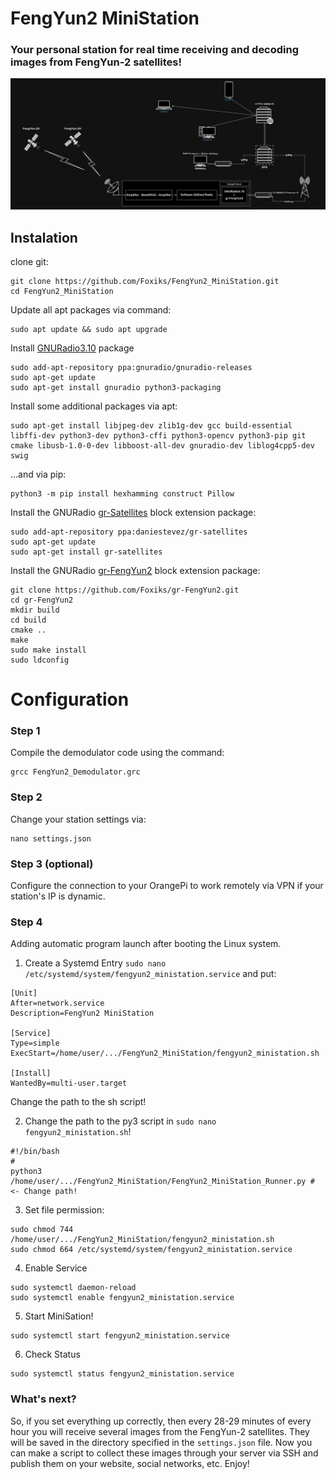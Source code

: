# FengYun2 MiniStation
### Your personal station for real time receiving and decoding images from FengYun-2 satellites!
![1](/readme/1.jpg)
## Instalation
clone git:
```
git clone https://github.com/Foxiks/FengYun2_MiniStation.git
cd FengYun2_MiniStation
```
Update all apt packages via command:
```
sudo apt update && sudo apt upgrade
```

Install [GNURadio3.10](https://wiki.gnuradio.org/index.php/InstallingGR) package
```
sudo add-apt-repository ppa:gnuradio/gnuradio-releases
sudo apt-get update
sudo apt-get install gnuradio python3-packaging
```

Install some additional packages via apt:
```
sudo apt-get install libjpeg-dev zlib1g-dev gcc build-essential libffi-dev python3-dev python3-cffi python3-opencv python3-pip git cmake libusb-1.0-0-dev libboost-all-dev gnuradio-dev liblog4cpp5-dev swig
```
...and via pip:
```
python3 -m pip install hexhamming construct Pillow
```

Install the GNURadio [gr-Satellites](https://gr-satellites.readthedocs.io/en/latest/installation_intro.html) block extension package:
```
sudo add-apt-repository ppa:daniestevez/gr-satellites
sudo apt-get update
sudo apt-get install gr-satellites
```

Install the GNURadio [gr-FengYun2](https://gr-satellites.readthedocs.io/en/latest/installation_intro.html) block extension package:
```
git clone https://github.com/Foxiks/gr-FengYun2.git
cd gr-FengYun2
mkdir build
cd build
cmake ..
make
sudo make install
sudo ldconfig
```
# Configuration
### Step 1
Compile the demodulator code using the command:
```
grcc FengYun2_Demodulator.grc
```
### Step 2
Change your station settings via:
```
nano settings.json
```
### Step 3 (optional)
Configure the connection to your OrangePi to work remotely via VPN if your station's IP is dynamic.
### Step 4
Adding automatic program launch after booting the Linux system.
1. Create a Systemd Entry ```sudo nano /etc/systemd/system/fengyun2_ministation.service```
   and put:
```
[Unit]
After=network.service
Description=FengYun2 MiniStation
    
[Service]
Type=simple
ExecStart=/home/user/.../FengYun2_MiniStation/fengyun2_ministation.sh
    
[Install]
WantedBy=multi-user.target
```
Сhange the path to the sh script!

2. Сhange the path to the py3 script in ```sudo nano fengyun2_ministation.sh```!
```
#!/bin/bash
#
python3 /home/user/.../FengYun2_MiniStation/FengYun2_MiniStation_Runner.py # <- Change path!
```

3. Set file permission:
```
sudo chmod 744 /home/user/.../FengYun2_MiniStation/fengyun2_ministation.sh
sudo chmod 664 /etc/systemd/system/fengyun2_ministation.service
```

4. Enable Service
```
sudo systemctl daemon-reload
sudo systemctl enable fengyun2_ministation.service
```

5. Start MiniSation!
```
sudo systemctl start fengyun2_ministation.service
```

6. Check Status
```
sudo systemctl status fengyun2_ministation.service
```

### What's next?
So, if you set everything up correctly, then every 28-29 minutes of every hour you will receive several images from the FengYun-2 satellites. They will be saved in the directory specified in the ```settings.json``` file. Now you can make a script to collect these images through your server via SSH and publish them on your website, social networks, etc. Enjoy!
